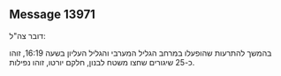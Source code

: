 ## Message 13971

דובר צה"ל:

בהמשך להתרעות שהופעלו במרחב הגליל המערבי והגליל העליון בשעה 16:19, זוהו כ-25 שיגורים שחצו משטח לבנון, חלקם יורטו, זוהו נפילות.

